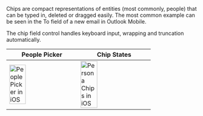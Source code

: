 Chips are compact representations of entities (most commonly, people) that can be typed in, deleted or dragged easily. The most common example can be seen in the To field of a new email in Outlook Mobile.

The chip field control handles keyboard input, wrapping and truncation automatically.

| People Picker                                                                                                                                                                | Chip States                                                                                                                                                                  |
| ---------------------------------------------------------------------------------------------------------------------------------------------------------------------------- | ---------------------------------------------------------------------------------------------------------------------------------------------------------------------------- |
| <img src="https://static2.sharepointonline.com/files/fabric/files/hig-media/images/controls/ios/Persona/BadgeExamples.png" alt="People Picker in iOS" style="width: 50%;" /> | <img src="https://static2.sharepointonline.com/files/fabric/files/hig-media/images/controls/ios/Persona/BadgeVariants.png" alt="Persona Chips in iOS" style="width: 50%;" /> |
